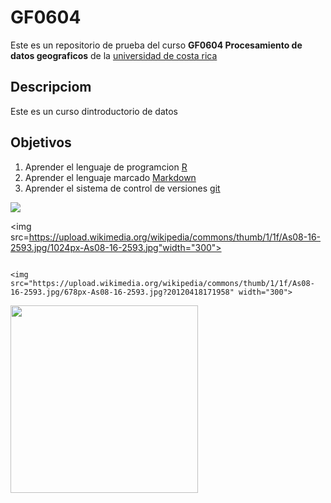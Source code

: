 # GF0604

Este es un repositorio de prueba del curso **GF0604 Procesamiento de datos geograficos** de la [universidad de costa rica](https://www.ucr.ac.cr/)

## Descripciom 
Este es un curso dintroductorio de datos 

## Objetivos 
1. Aprender el lenguaje de programcion  [R](https://www.r-project.org/)
2. Aprender el lenguaje marcado [Markdown](https://markdown.es/)
3. Aprender el sistema de control de versiones [git](https://github.com/)

![](https://upload.wikimedia.org/wikipedia/commons/thumb/1/1f/As08-16-2593.jpg/1024px-As08-16-2593.jpg)

<img src=https://upload.wikimedia.org/wikipedia/commons/thumb/1/1f/As08-16-2593.jpg/1024px-As08-16-2593.jpg"width="300">

                                                                                                                       
                                                                                                                       <img src="https://upload.wikimedia.org/wikipedia/commons/thumb/1/1f/As08-16-2593.jpg/678px-As08-16-2593.jpg?20120418171958" width="300">

<img src="https://upload.wikimedia.org/wikipedia/commons/thumb/1/1f/As08-16-2593.jpg/678px-As08-16-2593.jpg?20120418171958" width="300">

